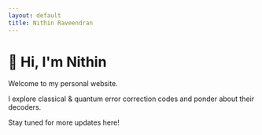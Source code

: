 ```yaml
---
layout: default
title: Nithin Raveendran
---
```


# 👋 Hi, I'm Nithin

Welcome to my personal website.

I explore classical & quantum error correction codes and ponder about their decoders.

Stay tuned for more updates here!
